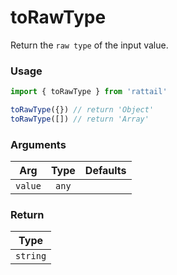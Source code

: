 # toRawType

Return the `raw type` of the input value.

### Usage

```ts
import { toRawType } from 'rattail'

toRawType({}) // return 'Object'
toRawType([]) // return 'Array'
```

### Arguments

| Arg     | Type  | Defaults |
| ------- | :---: | -------: |
| `value` | `any` |          |

### Return

|   Type   |
| :------: |
| `string` |
